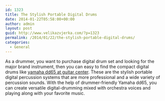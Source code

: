 ```yaml
---
id: 1323
title: The Stylish Portable Digital Drums
date: 2014-01-22T05:58:00+00:00
author: admin
layout: post
guid: http://www.velikazvjerka.com/?p=1323
permalink: /2014/01/22/the-stylish-portable-digital-drums/
categories:
  - General
---
```

As a drummer, you want to purchase digital drum set and looking for the major brand instrument, then you can easy to find the compact digital drums like [yamaha dd65 at guitar center](http://www.guitarcenter.com/Yamaha-DD-65-Digital-Drums-106072481-i1424873.gc). These are the stylish portable digital percussion systems that are more professional and a wide variety of percussion sounds. With the help of drummer-friendly Yamaha dd65, you can create versatile digital-drumming mixed with orchestra voices and playing along with your favorite music.